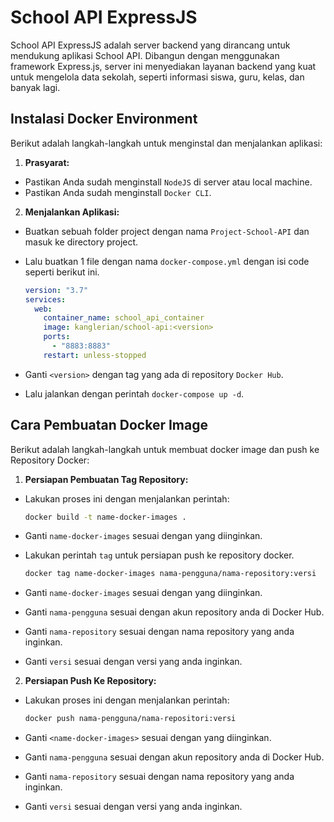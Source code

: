 # School API ExpressJS

School API ExpressJS adalah server backend yang dirancang untuk mendukung aplikasi School API. Dibangun dengan menggunakan framework Express.js, server ini menyediakan layanan backend yang kuat untuk mengelola data sekolah, seperti informasi siswa, guru, kelas, dan banyak lagi.

## Instalasi Docker Environment

Berikut adalah langkah-langkah untuk menginstal dan menjalankan aplikasi:

1. **Prasyarat:**

  - Pastikan Anda sudah menginstall `NodeJS` di server atau local machine.
  - Pastikan Anda sudah menginstall `Docker CLI`.

2. **Menjalankan Aplikasi:**

  - Buatkan sebuah folder project dengan nama `Project-School-API` dan masuk ke directory project.
  - Lalu buatkan 1 file dengan nama `docker-compose.yml` dengan isi code seperti berikut ini.


      ```yml
      version: "3.7"
      services:
        web:
          container_name: school_api_container
          image: kanglerian/school-api:<version>
          ports:
            - "8883:8883"
          restart: unless-stopped
      ```

  - Ganti `<version>` dengan tag yang ada di repository `Docker Hub`.
  - Lalu jalankan dengan perintah `docker-compose up -d`.

## Cara Pembuatan Docker Image

Berikut adalah langkah-langkah untuk membuat docker image dan push ke Repository Docker:

1. **Persiapan Pembuatan Tag Repository:**

  - Lakukan proses ini dengan menjalankan perintah:


    ```bash
    docker build -t name-docker-images .
    ```

  - Ganti `name-docker-images` sesuai dengan yang diinginkan.
  - Lakukan perintah `tag` untuk persiapan push ke repository docker.


    ```bash
    docker tag name-docker-images nama-pengguna/nama-repository:versi
    ```

  - Ganti `name-docker-images` sesuai dengan yang diinginkan.
  - Ganti `nama-pengguna` sesuai dengan akun repository anda di Docker Hub.
  - Ganti `nama-repository` sesuai dengan nama repository yang anda inginkan.
  - Ganti `versi` sesuai dengan versi yang anda inginkan.

2. **Persiapan Push Ke Repository:**

  - Lakukan proses ini dengan menjalankan perintah:


    ```bash
    docker push nama-pengguna/nama-repositori:versi
    ```

  - Ganti `<name-docker-images>` sesuai dengan yang diinginkan.
  - Ganti `nama-pengguna` sesuai dengan akun repository anda di Docker Hub.
  - Ganti `nama-repository` sesuai dengan nama repository yang anda inginkan.
  - Ganti `versi` sesuai dengan versi yang anda inginkan.
